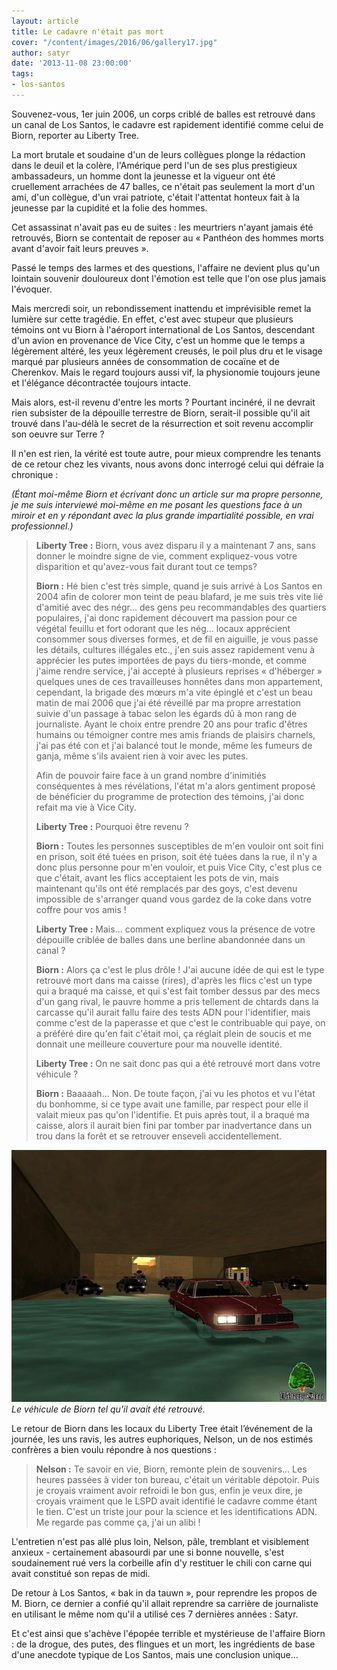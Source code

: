 ```yaml
---
layout: article
title: Le cadavre n'était pas mort
cover: "/content/images/2016/06/gallery17.jpg"
author: satyr
date: '2013-11-08 23:00:00'
tags:
- los-santos
---
```


Souvenez-vous, 1er juin 2006, un corps criblé de balles est retrouvé dans un canal de Los Santos, le cadavre est rapidement identifié comme celui de Biorn, reporter au Liberty Tree.

La mort brutale et soudaine d'un de leurs collègues plonge la rédaction dans le deuil et la colère, l'Amérique perd l'un de ses plus prestigieux ambassadeurs, un homme dont la jeunesse et la vigueur ont été cruellement arrachées de 47 balles, ce n'était pas seulement la mort d'un ami, d'un collègue, d'un vrai patriote, c'était l'attentat honteux fait à la jeunesse par la cupidité et la folie des hommes.

Cet assassinat n'avait pas eu de suites : les meurtriers n'ayant jamais été retrouvés, Biorn se contentait de reposer au « Panthéon des hommes morts avant d'avoir fait leurs preuves ».

Passé le temps des larmes et des questions, l'affaire ne devient plus qu'un lointain souvenir douloureux dont l'émotion est telle que l'on ose plus jamais l'évoquer.

Mais mercredi soir, un rebondissement inattendu et imprévisible remet la lumière sur cette tragédie. En effet, c'est avec stupeur que plusieurs témoins ont vu Biorn à l'aéroport international de Los Santos, descendant d'un avion en provenance de Vice City, c'est un homme que le temps a légèrement altéré, les yeux légèrement creusés, le poil plus dru et le visage marqué par plusieurs années de consommation de cocaïne et de Cherenkov. Mais le regard toujours aussi vif, la physionomie toujours jeune et l'élégance décontractée toujours intacte.

Mais alors, est-il revenu d'entre les morts ? Pourtant incinéré, il ne devrait rien subsister de la dépouille terrestre de Biorn, serait-il possible qu'il ait trouvé dans l'au-délà le secret de la résurrection et soit revenu accomplir son oeuvre sur Terre ?

Il n'en est rien, la vérité est toute autre, pour mieux comprendre les tenants de ce retour chez les vivants, nous avons donc interrogé celui qui défraie la chronique :

_(Étant moi-même Biorn et écrivant donc un article sur ma propre personne, je me suis interviewé moi-même en me posant les questions face à un miroir et en y répondant avec la plus grande impartialité possible, en vrai professionnel.)_

> **Liberty Tree :** Biorn, vous avez disparu il y a maintenant 7 ans, sans donner le moindre signe de vie, comment expliquez-vous votre disparition et qu'avez-vous fait durant tout ce temps?
> 
> **Biorn :** Hé bien c'est très simple, quand je suis arrivé à Los Santos en 2004 afin de colorer mon teint de peau blafard, je me suis très vite lié d'amitié avec des négr... des gens peu recommandables des quartiers populaires, j'ai donc rapidement découvert ma passion pour ce végétal feuillu et fort odorant que les nég... locaux apprécient consommer sous diverses formes, et de fil en aiguille, je vous passe les détails, cultures illégales etc., j'en suis assez rapidement venu à apprécier les putes importées de pays du tiers-monde, et comme j'aime rendre service, j'ai accepté à plusieurs reprises « d'héberger » quelques unes de ces travailleuses honnêtes dans mon appartement, cependant, la brigade des mœurs m'a vite épinglé et c'est un beau matin de mai 2006 que j'ai été réveillé par ma propre arrestation suivie d'un passage à tabac selon les égards dû à mon rang de journaliste. Ayant le choix entre prendre 20 ans pour trafic d'êtres humains ou témoigner contre mes amis friands de plaisirs charnels, j'ai pas été con et j'ai balancé tout le monde, même les fumeurs de ganja, même s'ils avaient rien à voir avec les putes.
> 
> Afin de pouvoir faire face à un grand nombre d'inimitiés conséquentes à mes révélations, l'état m'a alors gentiment proposé de bénéficier du programme de protection des témoins, j'ai donc refait ma vie à Vice City.
> 
> **Liberty Tree :** Pourquoi être revenu ?
> 
> **Biorn :** Toutes les personnes susceptibles de m'en vouloir ont soit fini en prison, soit été tuées en prison, soit été tuées dans la rue, il n'y a donc plus personne pour m'en vouloir, et puis Vice City, c'est plus ce que c'était, avant les flics acceptaient les pots de vin, mais maintenant qu'ils ont été remplacés par des goys, c'est devenu impossible de s'arranger quand vous gardez de la coke dans votre coffre pour vos amis !
> 
> **Liberty Tree :** Mais... comment expliquez vous la présence de votre dépouille criblée de balles dans une berline abandonnée dans un canal ?
> 
> **Biorn :** Alors ça c'est le plus drôle ! J'ai aucune idée de qui est le type retrouvé mort dans ma caisse (rires), d'après les flics c'est un type qui a braqué ma caisse, et qui s'est fait tomber dessus par des mecs d'un gang rival, le pauvre homme a pris tellement de chtards dans la carcasse qu'il aurait fallu faire des tests ADN pour l'identifier, mais comme c'est de la paperasse et que c'est le contribuable qui paye, on a préféré dire qu'en fait c'était moi, ça réglait plein de soucis et me donnait une meilleure couverture pour ma nouvelle identité.
> 
> **Liberty Tree :** On ne sait donc pas qui a été retrouvé mort dans votre véhicule ?
> 
> **Biorn :** Baaaaah... Non. De toute façon, j'ai vu les photos et vu l'état du bonhomme, si ce type avait une famille, par respect pour elle il valait mieux pas qu'on l'identifie. Et puis après tout, il a braqué ma caisse, alors il aurait bien fini par tomber par inadvertance dans un trou dans la forêt et se retrouver enseveli accidentellement.

![Le véhicule de Biorn tel qu'il avait été retrouvé.](/content/images/2016/06/plouf1_0.jpg)
_Le véhicule de Biorn tel qu'il avait été retrouvé._

Le retour de Biorn dans les locaux du Liberty Tree était l’événement de la journée, les uns ravis, les autres euphoriques, Nelson, un de nos estimés confrères a bien voulu répondre à nos questions :

> **Nelson :** Te savoir en vie, Biorn, remonte plein de souvenirs... Les heures passées à vider ton bureau, c'était un véritable dépotoir. Puis je croyais vraiment avoir refroidi le bon gus, enfin je veux dire, je croyais vraiment que le LSPD avait identifié le cadavre comme étant le tien. C'est un triste jour pour la science et les identifications ADN. Me regarde pas comme ça, j'ai un alibi !

L'entretien n'est pas allé plus loin, Nelson, pâle, tremblant et visiblement anxieux - certainement abasourdi par une si bonne nouvelle, s'est soudainement rué vers la corbeille afin d'y restituer le chili con carne qui avait constitué son repas de midi.

De retour à Los Santos, « bak in da tauwn », pour reprendre les propos de M. Biorn, ce dernier a confié qu'il allait reprendre sa carrière de journaliste en utilisant le même nom qu'il a utilisé ces 7 dernières années : Satyr.

Et c'est ainsi que s'achève l'épopée terrible et mystérieuse de l'affaire Biorn : de la drogue, des putes, des flingues et un mort, les ingrédients de base d'une anecdote typique de Los Santos, mais une conclusion unique...